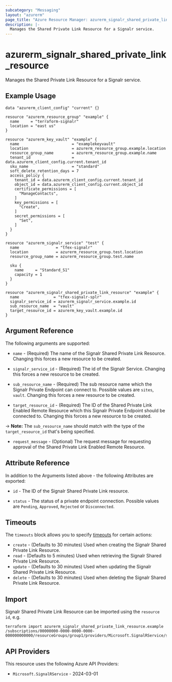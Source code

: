 ```yaml
---
subcategory: "Messaging"
layout: "azurerm"
page_title: "Azure Resource Manager: azurerm_signalr_shared_private_link_resource"
description: |-
  Manages the Shared Private Link Resource for a Signalr service.
---
```


# azurerm_signalr_shared_private_link_resource

Manages the Shared Private Link Resource for a Signalr service.

## Example Usage

```hcl
data "azurerm_client_config" "current" {}

resource "azurerm_resource_group" "example" {
  name     = "terraform-signalr"
  location = "east us"
}

resource "azurerm_key_vault" "example" {
  name                       = "examplekeyvault"
  location                   = azurerm_resource_group.example.location
  resource_group_name        = azurerm_resource_group.example.name
  tenant_id                  = data.azurerm_client_config.current.tenant_id
  sku_name                   = "standard"
  soft_delete_retention_days = 7
  access_policy {
    tenant_id = data.azurerm_client_config.current.tenant_id
    object_id = data.azurerm_client_config.current.object_id
    certificate_permissions = [
      "ManageContacts",
    ]
    key_permissions = [
      "Create",
    ]
    secret_permissions = [
      "Set",
    ]
  }
}

resource "azurerm_signalr_service" "test" {
  name                = "tfex-signalr"
  location            = azurerm_resource_group.test.location
  resource_group_name = azurerm_resource_group.test.name

  sku {
    name     = "Standard_S1"
    capacity = 1
  }
}

resource "azurerm_signalr_shared_private_link_resource" "example" {
  name               = "tfex-signalr-splr"
  signalr_service_id = azurerm_signalr_service.example.id
  sub_resource_name  = "vault"
  target_resource_id = azurerm_key_vault.example.id
}
```

## Argument Reference

The following arguments are supported:

* `name` - (Required) The name of the Signalr Shared Private Link Resource. Changing this forces a new resource to be created.

* `signalr_service_id` - (Required) The id of the Signalr Service. Changing this forces a new resource to be created.

* `sub_resource_name` - (Required) The sub resource name which the Signalr Private Endpoint can connect to. Possible values are `sites`, `vault`. Changing this forces a new resource to be created.

* `target_resource_id` - (Required) The ID of the Shared Private Link Enabled Remote Resource which this Signalr Private Endpoint should be connected to. Changing this forces a new resource to be created.

-> **Note:** The `sub_resource_name` should match with the type of the `target_resource_id` that's being specified.

* `request_message` - (Optional) The request message for requesting approval of the Shared Private Link Enabled Remote Resource.

## Attribute Reference

In addition to the Arguments listed above - the following Attributes are exported:

* `id` - The ID of the Signalr Shared Private Link resource.

* `status` - The status of a private endpoint connection. Possible values are `Pending`, `Approved`, `Rejected` or `Disconnected`.

## Timeouts

The `timeouts` block allows you to specify [timeouts](https://developer.hashicorp.com/terraform/language/resources/configure#define-operation-timeouts) for certain actions:

* `create` - (Defaults to 30 minutes) Used when creating the Signalr Shared Private Link Resource.
* `read` - (Defaults to 5 minutes) Used when retrieving the Signalr Shared Private Link Resource.
* `update` - (Defaults to 30 minutes) Used when updating the Signalr Shared Private Link Resource.
* `delete` - (Defaults to 30 minutes) Used when deleting the Signalr Shared Private Link Resource.

## Import

Signalr Shared Private Link Resource can be imported using the `resource id`, e.g.

```shell
terraform import azurerm_signalr_shared_private_link_resource.example /subscriptions/00000000-0000-0000-0000-000000000000/resourceGroups/group1/providers/Microsoft.SignalRService/signalR/signalr1/sharedPrivateLinkResources/resource1
```

## API Providers
<!-- This section is generated, changes will be overwritten -->
This resource uses the following Azure API Providers:

* `Microsoft.SignalRService` - 2024-03-01
